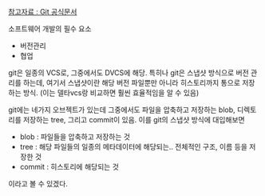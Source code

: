 [참고자료 : Git 공식문서](#https://git-scm.com/book/ko/v2)

소프트웨어 개발의 필수 요소


- 버전관리
- 협업

git은 일종의 VCS로, 그중에서도 DVCS에 해당.
특히나 git은 스냅샷 방식으로 버전 관리를 하는데, 여기서 스냅샷이란 해당 버전 파일뿐만 아니라 히스토리까지 통으로 저장하는 방식. (이는 델타vcs랑 비교하면 훨씬 효율적임을 알 수 있음)

git에는 네가지 오브젝트가 있는데 그중에서도 파일을 압축하고 저장하는 blob, 디렉토리를 저장하는 tree, 그리고 commit이 있음.
이를 git의 스냅샷 방식에 대입해보면

- blob : 파일들을 압축하고 저장하는 것
- tree : 해당 파일들의 일종의 메타데이터에 해당되는.. 전체적인 구조, 이름 등을 저장한 것
- commit : 히스토리에 해당되는 것

이라고 볼 수 있겠다.
